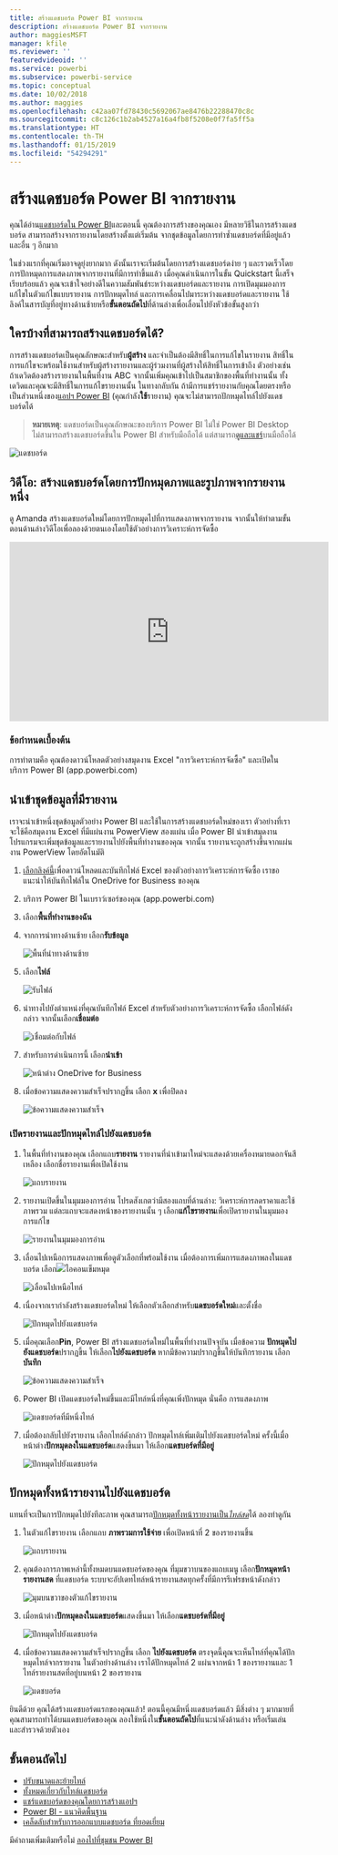 ```yaml
---
title: สร้างแดชบอร์ด Power BI จากรายงาน
description: สร้างแดชบอร์ด Power BI จากรายงาน
author: maggiesMSFT
manager: kfile
ms.reviewer: ''
featuredvideoid: ''
ms.service: powerbi
ms.subservice: powerbi-service
ms.topic: conceptual
ms.date: 10/02/2018
ms.author: maggies
ms.openlocfilehash: c42aa07fd78430c5692067ae8476b22288470c8c
ms.sourcegitcommit: c8c126c1b2ab4527a16a4fb8f5208e0f7fa5ff5a
ms.translationtype: HT
ms.contentlocale: th-TH
ms.lasthandoff: 01/15/2019
ms.locfileid: "54294291"
---
```

# <a name="create-a-power-bi-dashboard-from-a-report"></a>สร้างแดชบอร์ด Power BI จากรายงาน
คุณได้อ่าน[แดชบอร์ดใน Power BI](service-dashboards.md)และตอนนี้ คุณต้องการสร้างของคุณเอง มีหลายวิธีในการสร้างแดชบอร์ด สามารถสร้างจากรายงานโดยสร้างตั้งแต่เริ่มต้น จากชุดข้อมูลโดยการทำซ้ำแดชบอร์ดที่มีอยู่แล้ว และอื่น ๆ อีกมาก  

ในช่วงแรกที่คุณเริ่มอาจดูยุ่งยากมาก ดังนั้นเราจะเริ่มต้นโดยการสร้างแดชบอร์ดง่าย ๆ และรวดเร็วโดยการปักหมุดการแสดงภาพจากรายงานที่มีการทำขึ้นแล้ว เมื่อคุณดำเนินการในขั้น Quickstart นี้เสร็จเรียบร้อยแล้ว คุณจะเข้าใจอย่างดีในความสัมพันธ์ระหว่างแดชบอร์ดและรายงาน การเปิดมุมมองการแก้ไขในตัวแก้ไขแบบรายงาน การปักหมุดไทล์ และการเคลื่อนไปมาระหว่างแดชบอร์ดและรายงาน ใช้ลิงค์ในสารบัญที่อยู่ทางด้านซ้ายหรือ**ขั้นตอนถัดไป**ที่ด้านล่างเพื่อเลื่อนไปยังหัวข้อขั้นสูงกว่า

## <a name="who-can-create-a-dashboard"></a>ใครบ้างที่สามารถสร้างแดชบอร์ดได้?
การสร้างแดชบอร์ดเป็นคุณลักษณะสำหรับ**ผู้สร้าง** และจำเป็นต้องมีสิทธิ์ในการแก้ไขในรายงาน สิทธิ์ในการแก้ไขจะพร้อมใช้งานสำหรับผู้สร้างรายงานและผู้ร่วมงานที่ผู้สร้างให้สิทธิ์ในการเข้าถึง ตัวอย่างเช่น ถ้าเดวิดต้องสร้างรายงานในพื้นที่งาน ABC จากนั้นเพิ่มคุณเข้าไปเป็นสมาชิกของพื้นที่ทำงานนั้น ทั้งเดวิดและคุณจะมีสิทธิ์ในการแก้ไขรายงานนั้น ในทางกลับกัน ถ้ามีการแชร์รายงานกับคุณโดยตรงหรือเป็นส่วนหนึ่งของ[แอปฯ Power BI](service-create-distribute-apps.md) (คุณกำลัง**ใช้**รายงาน) คุณจะไม่สามารถปักหมุดไทล์ไปยังแดชบอร์ดได้

> **หมายเหตุ**: แดชบอร์ดเป็นคุณลักษณะของบริการ Power BI ไม่ใช่ Power BI Desktop ไม่สามารถสร้างแดชบอร์ดขึ้นใน Power BI สำหรับมือถือได้ แต่สามารถ[ดูและแชร์](consumer/mobile/mobile-apps-view-dashboard.md)บนมือถือได้
>
> 

![แดชบอร์ด](media/service-dashboard-create/power-bi-completed-dashboard-small.png)

## <a name="video-create-a-dashboard-by-pinning-visuals-and-images-from-a-report"></a>วิดีโอ: สร้างแดชบอร์ดโดยการปักหมุดภาพและรูปภาพจากรายงานหนึ่ง
ดู Amanda สร้างแดชบอร์ดใหม่โดยการปักหมุดไปที่การแสดงภาพจากรายงาน จากนั้นให้ทำตามขั้นตอนด้านล่างวิดีโอเพื่อลองด้วยตนเองโดยใช้ตัวอย่างการวิเคราะห์การจัดซื้อ

<iframe width="560" height="315" src="https://www.youtube.com/embed/lJKgWnvl6bQ" frameborder="0" allowfullscreen></iframe>

### <a name="prerequisites"></a>ข้อกำหนดเบื้องต้น
การทำตามคือ คุณต้องดาวน์โหลดตัวอย่างสมุดงาน Excel "การวิเคราะห์การจัดซื้อ" และเปิดในบริการ Power BI (app.powerbi.com)

## <a name="import-a-dataset-with-a-report"></a>นำเข้าชุดข้อมูลที่มีรายงาน
เราจะนำเข้าหนึ่งชุดข้อมูลตัวอย่าง Power BI และใช้ในการสร้างแดชบอร์ดใหม่ของเรา ตัวอย่างที่เราจะใช้คือสมุดงาน Excel ที่มีแผ่นงาน PowerView สองแผ่น เมื่อ Power BI นำเข้าสมุดงาน โปรแกรมจะเพิ่มชุดข้อมูลและรายงานไปยังพื้นที่ทำงานของคุณ  จากนั้น รายงานจะถูกสร้างขึ้นจากแผ่นงาน PowerView โดยอัตโนมัติ

1. [เลือกลิงค์นี้](http://go.microsoft.com/fwlink/?LinkId=529784)เพื่อดาวน์โหลดและบันทึกไฟล์ Excel ของตัวอย่างการวิเคราะห์การจัดซื้อ เราขอแนะนำให้บันทึกไฟล์ใน OneDrive for Business ของคุณ
2. บริการ Power BI ในเบราว์เซอร์ของคุณ (app.powerbi.com)
3. เลือก**พื้นที่ทำงานของฉัน**
4. จากการนำทางด้านซ้าย เลือก**รับข้อมูล**

    ![พื้นที่นำทางด้านซ้าย](media/service-dashboard-create/power-bi-get-data3.png)
5. เลือก**ไฟล์**

   ![รับไฟล์](media/service-dashboard-create/power-bi-select-files.png)
6. นำทางไปยังตำแหน่งที่คุณบันทึกไฟล์ Excel สำหรับตัวอย่างการวิเคราะห์การจัดซื้อ เลือกไฟล์ดังกล่าว จากนั้นเลือก**เชื่อมต่อ**

   ![เชื่อมต่อกับไฟล์](media/service-dashboard-create/power-bi-connectnew.png)
7. สำหรับการดำเนินการนี้ เลือก**นำเข้า**

    ![หน้าต่าง OneDrive for Business](media/service-dashboard-create/power-bi-import.png)
8. เมื่อข้อความแสดงความสำเร็จปรากฏขึ้น เลือก **x** เพื่อปิดลง

   ![ข้อความแสดงความสำเร็จ](media/service-dashboard-create/power-bi-view-datasetnew.png)

### <a name="open-the-report-and-pin-some-tiles-to-a-dashboard"></a>เปิดรายงานและปักหมุดไทล์ไปยังแดชบอร์ด
1. ในพื้นที่ทำงานของคุณ เลือกแถบ**รายงาน** รายงานที่นำเข้ามาใหม่จะแสดงด้วยเครื่องหมายดอกจันสีเหลือง เลือกชื่อรายงานเพื่อเปิดใช้งาน

    ![แถบรายงาน](media/service-dashboard-create/power-bi-reports.png)
2. รายงานเปิดขึ้นในมุมมองการอ่าน โปรดสังเกตว่ามีสองแถบที่ด้านล่าง: วิเคราะห์การลดราคาและใช้ภาพรวม แต่ละแถบจะแสดงหน้าของรายงานนั้น ๆ
    เลือก**แก้ไขรายงาน**เพื่อเปิดรายงานในมุมมองการแก้ไข

    ![รายงานในมุมมองการอ่าน](media/service-dashboard-create/power-bi-reading-view.png)
3. เลื่อนไปเหนือการแสดงภาพเพื่อดูตัวเลือกที่พร้อมใช้งาน เมื่อต้องการเพิ่มการแสดงภาพลงในแดชบอร์ด เลือก![](media/service-dashboard-create/power-bi-pin-icon.png)ไอคอนเข็มหมุด

    ![เลื่อนไปเหนือไทล์](media/service-dashboard-create/power-bi-hover.png)
4. เนื่องจากเรากำลังสร้างแดชบอร์ดใหม่ ให้เลือกตัวเลือกสำหรับ**แดชบอร์ดใหม่**และตั้งชื่อ

   ![ปักหมุดไปยังแดชบอร์ด](media/service-dashboard-create/power-bi-pin-tile.png)
5. เมื่อคุณเลือก**Pin**, Power BI สร้างแดชบอร์ดใหม่ในพื้นที่ทำงานปัจจุบัน เมื่อข้อความ **ปักหมุดไปยังแดชบอร์ด**ปรากฏขึ้น ให้เลือก**ไปยังแดชบอร์ด** หากมีข้อความปรากฏขึ้นให้บันทึกรายงาน เลือก**บันทึก**

     ![ข้อความแสดงความสำเร็จ](media/service-dashboard-create/power-bi-pin-success.png)
6. Power BI เปิดแดชบอร์ดใหม่ขึ้นและมีไทล์หนึ่งที่คุณเพิ่งปักหมุด นั่นคือ การแสดงภาพ

   ![แดชบอร์ดที่มีหนึ่งไทล์](media/service-dashboard-create/power-bi-pinned.png)
7. เมื่อต้องกลับไปยังรายงาน เลือกไทล์ดังกล่าว ปักหมุดไทล์เพิ่มเติมไปยังแดชบอร์ดใหม่ ครั้งนี้เมื่อหน้าต่าง**ปักหมุดลงในแดชบอร์ด**แสดงขึ้นมา ให้เลือก**แดชบอร์ดที่มีอยู่**  

   ![ปักหมุดไปยังแดชบอร์ด](media/service-dashboard-create/power-bi-existing-dashboard.png)

## <a name="pin-an-entire-report-page-to-the-dashboard"></a>ปักหมุดทั้งหน้ารายงานไปยังแดชบอร์ด
แทนที่จะเป็นการปักหมุดไปยังทีละภาพ คุณสามารถ[ปักหมุดทั้งหน้ารายงานเป็น*ไทล์สด*](service-dashboard-pin-live-tile-from-report.md)ได้ ลองทำดูกัน

1. ในตัวแก้ไขรายงาน เลือกแถบ **ภาพรวมการใช้จ่าย** เพื่อเปิดหน้าที่ 2 ของรายงานขึ้น

   ![แถบรายงาน](media/service-dashboard-create/power-bi-page-tab.png)

2. คุณต้องการภาพเหล่านี้ทั้งหมดบนแดชบอร์ดของคุณ  ที่มุมขวาบนของแถบเมนู เลือก**ปักหมุดหน้ารายงานสด** ที่แดชบอร์ด ระบบจะอัปเดทไทล์หน้ารายงานสดทุกครั้งที่มีการรีเฟรชหน้าดังกล่าว

   ![มุมบนขวาของตัวแก้ไขรายงาน](media/service-dashboard-create/power-bi-pin-live.png)

3. เมื่อหน้าต่าง**ปักหมุดลงในแดชบอร์ด**แสดงขึ้นมา ให้เลือก**แดชบอร์ดที่มีอยู่**

   ![ปักหมุดไปยังแดชบอร์ด](media/service-dashboard-create/power-bi-pin-live2.png)

4. เมื่อข้อความแสดงความสำเร็จปรากฏขึ้น เลือก **ไปยังแดชบอร์ด** ตรงจุดนี้คุุณจะเห็นไทล์ที่คุณได้ปักหมุดไทล์จากรายงาน ในตัวอย่างด้านล่าง เราได้ปักหมุดไทล์ 2 แผ่นจากหน้า 1 ของรายงานและ 1 ไทล์รายงานสดที่อยู่บนหน้า 2 ของรายงาน

   ![แดชบอร์ด](media/service-dashboard-create/power-bi-dashboard.png)

ยินดีด้วย คุณได้สร้างแดชบอร์ดแรกของคุณแล้ว! ตอนนี้คุณมีหนึ่งแดชบอร์ดแล้ว มีสิ่งต่าง ๆ มากมายที่คุณสามารถทำได้บนแดชบอร์ดของคุณ  ลองใช้หนึ่งใน**ขั้นตอนถัดไป**ที่แนะนำดังด้านล่าง หรือเริ่มเล่นและสำรวจด้วยตัวเอง   

## <a name="next-steps"></a>ขั้นตอนถัดไป
* [ปรับขนาดและย้ายไทล์](service-dashboard-edit-tile.md)
* [ทั้งหมดเกี่ยวกับไทล์แดชบอร์ด](service-dashboard-tiles.md)
* [แชร์แดชบอร์ดของคุณโดยการสร้างแอปฯ](service-create-workspaces.md)
* [Power BI - แนวคิดพื้นฐาน](service-basic-concepts.md)
* [เคล็ดลับสำหรับการออกแบบแดชบอร์ด ที่ยอดเยี่ยม](service-dashboards-design-tips.md)

มีคำถามเพิ่มเติมหรือไม่ [ลองไปที่ชุมชน Power BI](http://community.powerbi.com/)
